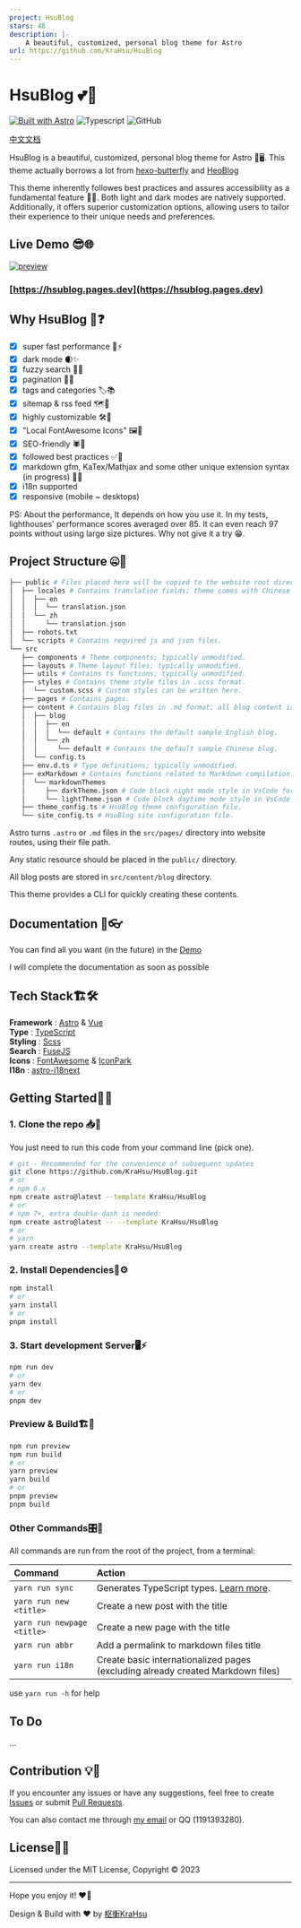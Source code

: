 ```yaml
---
project: HsuBlog
stars: 48
description: |-
    A beautiful, customized, personal blog theme for Astro
url: https://github.com/KraHsu/HsuBlog
---
```


# HsuBlog 💕🏡

[![Built with Astro](https://astro.badg.es/v1/built-with-astro.svg)](https://astro.build)
![Typescript](https://img.shields.io/badge/TypeScript-007ACC?style=for-the-badge&logo=typescript&logoColor=white)
![GitHub](https://img.shields.io/github/license/satnaing/astro-paper?color=%232F3741&style=for-the-badge)

[中文文档](/README_ZH.md)

HsuBlog is a beautiful, customized, personal blog theme for Astro 🌟🖥️. This theme actually borrows a lot from [hexo-butterfly](https://github.com/jerryc127/hexo-theme-butterfly) and [HeoBlog](https://blog.zhheo.com/update/)

This theme inherently followes best practices and assures accessibility as a fundamental feature 📜✅. Both light and dark modes are natively supported. Additionally, it offers superior customization options, allowing users to tailor their experience to their unique needs and preferences.

## Live Demo 😎🌐

[![preview](https://hsublog.pages.dev/preview.png)](https://hsublog.pages.dev)

### [https://hsublog.pages.dev](https://hsublog.pages.dev)

## Why HsuBlog 🤪❓

- [x] super fast performance 🚀⚡
- [x] dark mode 🌒✨
- [x] fuzzy search 🔎💡
- [x] pagination 📄📌
- [x] tags and categories 🏷️📚
- [x] sitemap & rss feed 🗺️🔔
- [x] highly customizable 🛠️🎨
- [x] "Local FontAwesome Icons" 🖼️💎
- [x] SEO-friendly 🕷️🔗
- [x] followed best practices ✅🥇
- [x] markdown gfm, KaTex/Mathjax and some other unique extension syntax (in progress) 📝🔧
- [x] i18n supported
- [x] responsive (mobile ~ desktops)

PS: About the performance, It depends on how you use it. In my tests, lighthouses' performance scores averaged over 85. It can even reach 97 points without using large size pictures. Why not give it a try 😁.

## Project Structure 🤐📂

```bash
├── public # Files placed here will be copied to the website root directory as-is.
│  ├── locales # Contains translation fields; theme comes with Chinese and English by default.
│  │  ├── en
│  │  │  └── translation.json
│  │  └── zh
│  │     └── translation.json
│  ├── robots.txt
│  └── scripts # Contains required js and json files.
└── src
   ├── components # Theme components; typically unmodified.
   ├── layouts # Theme layout files; typically unmodified.
   ├── utils # Contains ts functions; typically unmodified.
   ├── styles # Contains theme style files in .scss format.
   │  └── custom.scss # Custom styles can be written here.
   ├── pages # Contains pages.
   ├── content # Contains blog files in .md format; all blog content is stored here.
   │  ├── blog
   │  │  ├── en
   │  │  │  └── default # Contains the default sample English blog.
   │  │  └── zh
   │  │     └── default # Contains the default sample Chinese blog.
   │  └── config.ts
   ├── env.d.ts # Type definitions; typically unmodified.
   ├── exMarkdown # Contains functions related to Markdown compilation.
   │  └── markdownThemes
   │     ├── darkTheme.json # Code block night mode style in VsCode format.
   │     └── lightTheme.json # Code block daytime mode style in VsCode format.
   ├── theme_config.ts # HsuBlog theme configuration file.
   └── site_config.ts # HsuBlog site configuration file.
```

Astro turns `.astro` or `.md` files in the `src/pages/` directory into website routes, using their file path.

Any static resource should be placed in the `public/` directory.

All blog posts are stored in `src/content/blog` directory.

This theme provides a  CLI for quickly creating these contents.

## Documentation 📄👓

You can find all you want (in the future) in the [Demo](https://demo.krahsu.top)

I will complete the documentation as soon as possible

## Tech Stack🏗️🛠️

**Framework** : [Astro](https://astro.build/) & [Vue](https://vuejs.org/)  
**Type** : [TypeScript](https://www.typescriptlang.org/)  
**Styling** : [Scss](https://www.sass.hk/)  
**Search** : [FuseJS](https://fusejs.io/)  
**Icons** : [FontAwesome](https://fontawesome.com/) & [IconPark](https://iconpark.oceanengine.com/home)  
**I18n** : [astro-i18next](https://github.com/yassinedoghri/astro-i18next)

## Getting Started🚀🏁

### 1. Clone the repo 📥📝

You just need to run this code from your command line (pick one).

```bash
# git - Recommended for the convenience of subsequent updates
git clone https://github.com/KraHsu/HsuBlog.git
# or 
# npm 6.x
npm create astro@latest --template KraHsu/HsuBlog
# or 
# npm 7+, extra double-dash is needed:
npm create astro@latest -- --template KraHsu/HsuBlog
# or 
# yarn
yarn create astro --template KraHsu/HsuBlog
```

### 2. Install Dependencies🧰⚙️

```bash
npm install
# or
yarn install
# or 
pnpm install
```

### 3. Start development Server🖥️⚡

```bash
npm run dev
# or
yarn dev
# or
pnpm dev
```

### Preview & Build🏗️👀

```bash
npm run preview
npm run build
# or
yarn preview
yarn build
# or
pnpm preview
pnpm build
```

### Other Commands🎛️🔧

All commands are run from the root of the project, from a terminal:

| Command                    | Action                                                                                                     |
| :------------------------- | :--------------------------------------------------------------------------------------------------------- |
| `yarn run sync`            | Generates TypeScript types. [Learn more](https://docs.astro.build/en/reference/cli-reference/#astro-sync). |
| `yarn run new <title>`     | Create a new post with the title                                                                           |
| `yarn run newpage <title>` | Create a new page with the title                                                                           |
| `yarn run abbr`            | Add a permalink to markdown files title                                                                    |
| `yarn run i18n`            | Create basic internationalized pages (excluding already created Markdown files)                            |

use `yarn run -h` for help

## To Do

...

## Contribution 💡💬

If you encounter any issues or have any suggestions, feel free to create [Issues](https://github.com/KraHsu/HsuBlog/issues) or submit [Pull Requests](https://github.com/KraHsu/HsuBlog/pulls).

You can also contact me through [my email](mailto:charles040318@gmail.com) or QQ (1191393280).

## License📃🔏

Licensed under the MIT License, Copyright © 2023

---

Hope you enjoy it! ❤️🎉

Design & Build with ❤ by [枢衡KraHsu](https://blog.krahsu.top)

